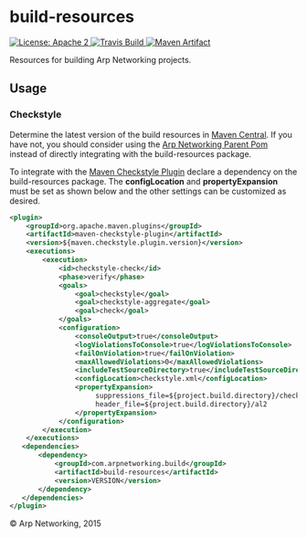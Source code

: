 build-resources
===============

<a href="https://raw.githubusercontent.com/ArpNetworking/build-resources/master/LICENSE">
    <img src="https://img.shields.io/hexpm/l/plug.svg"
         alt="License: Apache 2">
</a>
<a href="https://travis-ci.com/ArpNetworking/build-resources">
    <img src="https://travis-ci.com/ArpNetworking/build-resources.svg?branch=master"
         alt="Travis Build">
</a>
<a href="http://search.maven.org/#search%7Cga%7C1%7Cg%3A%22com.arpnetworking.build%22%20a%3A%22build-resources%22">
    <img src="https://img.shields.io/maven-central/v/com.arpnetworking.build/build-resources.svg"
         alt="Maven Artifact">
</a>

Resources for building Arp Networking projects.

Usage
-----

### Checkstyle

Determine the latest version of the build resources in [Maven Central](http://search.maven.org/#search%7Cga%7C1%7Cg%3A%22com.arpnetworking.build%22%20a%3A%22build-resources%22).  If you have not, you should consider using the [Arp Networking Parent Pom](https://github.com/ArpNetworking/arpnetworking-parent-pom) instead of directly integrating with the build-resources package.

To integrate with the [Maven Checkstyle Plugin](https://maven.apache.org/plugins/maven-checkstyle-plugin/) declare a dependency on the build-resources package.  The __configLocation__ and __propertyExpansion__ must be set as shown below and the other settings can be customized as desired.

```xml
<plugin>
    <groupId>org.apache.maven.plugins</groupId>
    <artifactId>maven-checkstyle-plugin</artifactId>
    <version>${maven.checkstyle.plugin.version}</version>
    <executions>
        <execution>
            <id>checkstyle-check</id>
            <phase>verify</phase>
            <goals>
                <goal>checkstyle</goal>
                <goal>checkstyle-aggregate</goal>
                <goal>check</goal>
            </goals>
            <configuration>
                <consoleOutput>true</consoleOutput>
                <logViolationsToConsole>true</logViolationsToConsole>
                <failOnViolation>true</failOnViolation>
                <maxAllowedViolations>0</maxAllowedViolations>
                <includeTestSourceDirectory>true</includeTestSourceDirectory>
                <configLocation>checkstyle.xml</configLocation>
                <propertyExpansion>
                     suppressions_file=${project.build.directory}/checkstyle-suppressions.xml
                     header_file=${project.build.directory}/al2
                </propertyExpansion>
            </configuration>
        </execution>
    </executions>
   <dependencies>
       <dependency>
           <groupId>com.arpnetworking.build</groupId>
           <artifactId>build-resources</artifactId>
           <version>VERSION</version>
       </dependency>
   </dependencies>
</plugin>
```

&copy; Arp Networking, 2015
